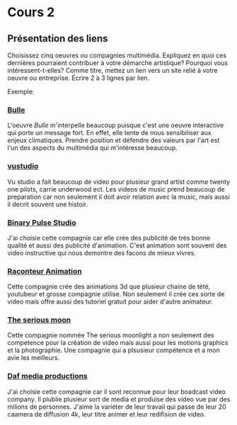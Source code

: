 # Cours 2
## Présentation des liens
Choisissez cinq oeuvres ou compagnies multimédia. Expliquez en quoi ces dernières pourraient contribuer à votre démarche artistique? Pourquoi vous intéressent-t-elles? Comme titre, mettez un lien vers un site relié à votre oeuvre ou entreprise. Écrire 2 à 3 lignes par lien.

Exemple: 
### [Bulle](https://www.onf.ca/interactif/bulle/) 

L'oeuvre *Bulle* m'interpelle beaucoup puisque c'est une oeuvre interactive qui porte un message fort. En effet, elle tente de nous sensibiliser aux enjeux climatiques. Prendre position et défendre des valeurs par l'art est l'un des aspects du multimédia qui m'intéresse beaucoup. 

### [vustudio](https://vustudio.com/nashville/?utm_term=&utm_campaign=Search+-+Vu+Studio+-+Local+Campaigns&utm_source=adwords&utm_medium=ppc&hsa_acc=6132081366&hsa_cam=17461677318&hsa_grp=145583272492&hsa_ad=617831601050&hsa_src=g&hsa_tgt=dsa-1729991563419&hsa_kw=&hsa_mt=&hsa_net=adwords&hsa_ver=3&gclid=EAIaIQobChMIo-7Gx_il-gIVSDizAB1c5w_GEAAYASAAEgKeVPD_BwE) 

Vu studio a fait beaucoup de video pour plusieur grand artist comme twenty one pilots, carrie underwood ect. Les videos de music prend beaucoup de preparation car non seulement il doit avoir relation avec la music, mais aussi il decrit souvent une histoir. 

### [Binary Pulse Studio](https://www.binarypulsestudios.com/contact/) 

J'ai choisie cette compagnie car elle crée des publicité de très bonne qualité et aussi des publicité d'animation. C'est animation sont souvent des video instructive qui nous demontre des facons de mieux vivres. 

### [Raconteur Animation](http://raconteuranimation.com/)

Cette compagnie crée des animations 3d que plusieur chaine de tété, youtubeur et grosse compagnie utilise. Non seulement il crée ces sorte de video mais offre aussi des tutoriel gratuit pour aider d'autre animateur.

### [The serious moon](https://www.theseriousmoonlight.com/)

Cette compagnie nommée The serious moonlight a non seulement des competence pour la création de video mais aussi pour les motions graphics et la photographie. Une compagnie qui a plsusieur compétence et a mon avie les meilleurs.

### [Daf media productions](https://dafmediaproductions.com/video-resources/)

J'ai choisie cette compagnie car il sont reconnue pour leur boadcast video company. Il plublie plusieur sort de media et produise des video vue par des milions de personnes. J'aime la variéter de leur travail qui passe de leur 20 caamera de diffusion 4k, leur titre animer et leur redifision de video.

